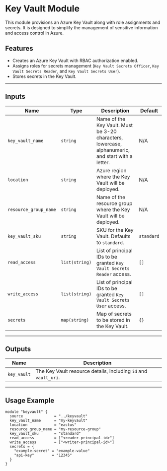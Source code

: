 # Key Vault Module

This module provisions an Azure Key Vault along with role assignments and secrets. It is designed to simplify the management of sensitive information and access control in Azure.

## Features

- Creates an Azure Key Vault with RBAC authorization enabled.
- Assigns roles for secrets management (`Key Vault Secrets Officer`, `Key Vault Secrets Reader`, and `Key Vault Secrets User`).
- Stores secrets in the Key Vault.

---

## Inputs

| Name                | Type          | Description                                                                                     | Default     |
|---------------------|---------------|-------------------------------------------------------------------------------------------------|-------------|
| `key_vault_name`    | `string`      | Name of the Key Vault. Must be 3-20 characters, lowercase, alphanumeric, and start with a letter. | N/A         |
| `location`          | `string`      | Azure region where the Key Vault will be deployed.                                              | N/A         |
| `resource_group_name` | `string`    | Name of the resource group where the Key Vault will be deployed.                                | N/A         |
| `key_vault_sku`     | `string`      | SKU for the Key Vault. Defaults to `standard`.                                                  | `standard`  |
| `read_access`       | `list(string)`| List of principal IDs to be granted `Key Vault Secrets Reader` access.                         | `[]`        |
| `write_access`      | `list(string)`| List of principal IDs to be granted `Key Vault Secrets User` access.                           | `[]`        |
| `secrets`           | `map(string)` | Map of secrets to be stored in the Key Vault.                                                   | `{}`        |

---

## Outputs

| Name         | Description                          |
|--------------|--------------------------------------|
| `key_vault`  | The Key Vault resource details, including `id` and `vault_uri`. |

---

## Usage Example

```hcl
module "keyvault" {
  source              = "../keyvault"
  key_vault_name      = "my-keyvault"
  location            = "eastus"
  resource_group_name = "my-resource-group"
  key_vault_sku       = "standard"
  read_access         = ["<reader-principal-id>"]
  write_access        = ["<writer-principal-id>"]
  secrets = {
    "example-secret" = "example-value"
    "api-key"        = "12345"
  }
}